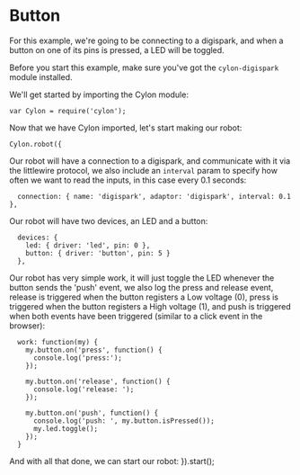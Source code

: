 # Button

For this example, we're going to be connecting to a digispark, and when a button
on one of its pins is pressed, a LED will be toggled.

Before you start this example, make sure you've got the `cylon-digispark` module
installed.

We'll get started by importing the Cylon module:

    var Cylon = require('cylon');

Now that we have Cylon imported, let's start making our robot:

    Cylon.robot({

Our robot will have a connection to a digispark, and communicate with it via the
littlewire protocol, we also include an `interval` param to specify how
often we want to read the inputs, in this case every 0.1 seconds:

      connection: { name: 'digispark', adaptor: 'digispark', interval: 0.1 },

Our robot will have two devices, an LED and a button:

      devices: {
        led: { driver: 'led', pin: 0 },
        button: { driver: 'button', pin: 5 }
      },

Our robot has very simple work, it will just toggle the LED whenever the button
sends the 'push' event, we also log the press and release event, release is
triggered when the button registers a Low voltage (0), press is
triggered when the button registers a High voltage (1), and push is
triggered when both events have been triggered (similar to a click event in the browser):

      work: function(my) {
        my.button.on('press', function() {
          console.log('press:');
        });

        my.button.on('release', function() {
          console.log('release: ');
        });

        my.button.on('push', function() {
          console.log('push: ', my.button.isPressed());
          my.led.toggle();
        });
      }
And with all that done, we can start our robot:
    }).start();
